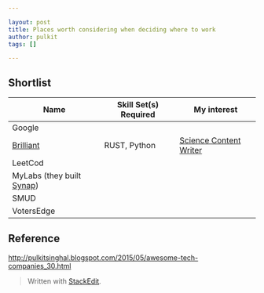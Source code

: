 ```yaml
---

layout: post
title: Places worth considering when deciding where to work
author: pulkit
tags: []

---
```


## Shortlist

| Name | Skill Set(s) Required | My interest |
| ---- | ---- | ---- |
| Google |
|[Brilliant](https://brilliant.org/careers/) | RUST, Python | [Science Content Writer](https://brilliant.applytojob.com/apply/svTzHR9md6/Science-Course-Writer-At-Brilliantorg) |
| LeetCod |
| MyLabs (they built [Synap](https://itunes.apple.com/us/app/synap/id1029982959?mt=8)) |
| SMUD |
| VotersEdge | 

## Reference

http://pulkitsinghal.blogspot.com/2015/05/awesome-tech-companies_30.html

> Written with [StackEdit](https://stackedit.io/).
<!--stackedit_data:
eyJoaXN0b3J5IjpbLTEwMDk3NzEzLC02MzIzNjIzMzAsMzk5OT
k5NDg5LC0xNzI0MTI4ODkzLDU4MjgzMTQ1MV19
-->